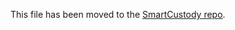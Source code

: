 This file has been moved to the [SmartCustody repo](https://github.com/BlockchainCommons/SmartCustody/blob/master/Docs/Multisig.md).
